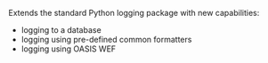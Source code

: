 Extends the standard Python logging package with new capabilities: 

- logging to a database 
- logging using pre-defined common formatters 
- logging using OASIS WEF
